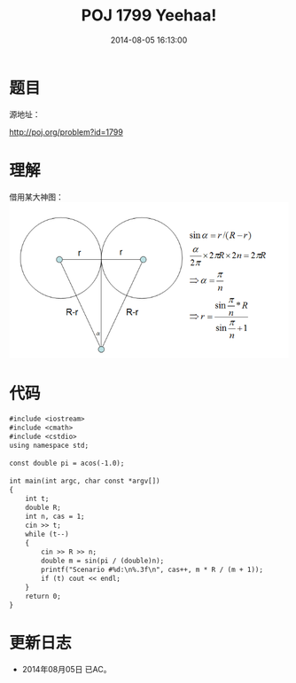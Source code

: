 ﻿---
title: POJ 1799 Yeehaa!
date: 2014-08-05 16:13:00
tags: [ACM, POJ, C, 模拟]
categories: Exercise
toc: true
---
# 题目
源地址：

http://poj.org/problem?id=1799

# 理解
借用某大神图：
![POJ1799示意图](/imgs/exercise/POJ1799.png)

<!-- more -->

# 代码

```
#include <iostream>
#include <cmath>
#include <cstdio>
using namespace std;

const double pi = acos(-1.0);

int main(int argc, char const *argv[])
{
    int t;
    double R;
    int n, cas = 1;
    cin >> t;
    while (t--)
    {
        cin >> R >> n;
        double m = sin(pi / (double)n);
        printf("Scenario #%d:\n%.3f\n", cas++, m * R / (m + 1));
        if (t) cout << endl;
    }
    return 0;
}

```

# 更新日志
- 2014年08月05日 已AC。